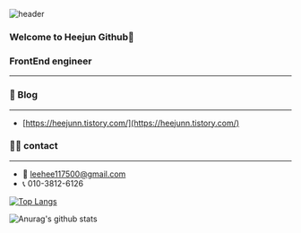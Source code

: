![header](https://capsule-render.vercel.app/api?type=egg&color=87CEFA&height=160&section=header&text=Heejun-Lee&fontSize=90)

### Welcome to Heejun Github👋
### FrontEnd engineer
---

### 💬 Blog
---
  * [https://heejunn.tistory.com/](https://heejunn.tistory.com/)
### 🙋‍♂️ contact
---
  * 📧 leehee117500@gmail.com
  * 📞 010-3812-6126
  

 
 
[![Top Langs](https://github-readme-stats.vercel.app/api/top-langs/?username=leeheejuuun&layout=compact)](https://github.com/anuraghazra/github-readme-stats)

![Anurag's github stats](https://github-readme-stats.vercel.app/api?username=leeheejuuun&show_icons=true&theme=radical)

